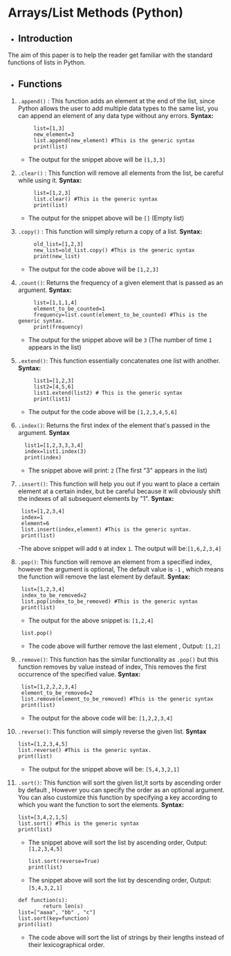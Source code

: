 # Arrays/List Methods (Python)

- ## Introduction
The aim of this paper is to help the reader get familiar with the standard functions of lists in Python.

- ## Functions

1. `.append()` : This function adds an element at the end of the list, since Python allows the user to add multiple data types to the same list, you can append an element of any data type without any errors. **Syntax:**

			list=[1,3]
			new_element=3
			list.append(new_element) #This is the generic syntax
			print(list)
	- The output for the snippet above will be `[1,3,3]`

2. `.clear()` : This function will remove all elements from the list, be careful while using it. **Syntax:**
	
			list=[1,2,3]
			list.clear() #This is the generic syntax
			print(list)
	- The output for the snippet above will be `[]` (Empty list)

3. `.copy()` : This function will simply return a copy of a list. **Syntax:**

			old_list=[1,2,3]
			new_list=old_list.copy() #This is the generic syntax
			print(new_list)
	- The output for the code above will be `[1,2,3]`

4. `.count()`: Returns the frequency of a given element that is passed as an argument. **Syntax:**

			list=[1,1,1,4]
			element_to_be_counted=1
			frequency=list.count(element_to_be_counted) #This is the generic syntax.
			print(frequency)
	- The output for the snippet above will be `3` (The number of time `1` appears in the list)

5. `.extend()`: This function essentially concatenates one list with another. **Syntax:**

			list1=[1,2,3]
			list2=[4,5,6]
			list1.extend(list2) # This is the generic syntax
			print(list1)
	- The output for the code above will be `[1,2,3,4,5,6]`
	
6. `.index()`: Returns the first index of the element that's passed in the argument. **Syntax**

		 list1=[1,2,3,3,3,4]
		 index=list1.index(3)
		 print(index)
	- The snippet above will print: `2` (The first  "3" appears in the list)

7. `.insert()`: This function will help you out if you want to place a certain element at a certain index, but be careful because it will obviously shift the indexes of all subsequent elements by "1". **Syntax:**

		list=[1,2,3,4]
		index=1
		element=6
		list.insert(index,element) #This is the generic syntax.
		print(list)
	-The above snippet will add `6` at index `1`. The output will be:`[1,6,2,3,4]`

8. `.pop()`: This function will remove an element from a specified index, however the argument is optional, The default value is `-1` , which means the function will remove the last element by default. **Syntax:**

		list=[1,2,3,4]
		index_to_be_removed=2
		list.pop(index_to_be_removed) #This is the generic syntax
		print(list)
	- The output for the above snippet is: `[1,2,4]`
	```` 
	 list.pop()
	````
	- The code above will further remove the last element , Output: `[1,2]`
9. `.remove()`: This function has the similar functionality as `.pop()` but this function removes by value instead of index, This removes the first occurrence of the specified value. **Syntax:**

		list=[1,2,2,2,3,4]
		element_to_be_removed=2
		list.remove(element_to_be_removed) #This is the generic syntax
		print(list)
	-  The output for the above code will be: `[1,2,2,3,4]`
10. `.reverse()`: This function will simply reverse the given list. **Syntax**

		list=[1,2,3,4,5]
		list.reverse() #This is the generic syntax.
		print(list)
	- The output for the snippet above will be: `[5,4,3,2,1]`
11. `.sort()`: This function will sort the given list,It sorts by ascending order by default , However you can specify the order as an optional argument. You can also customize this function by specifying a key according to which you want the function to sort the elements. **Syntax:**

		list=[3,4,2,1,5]
		list.sort() #This is the generic syntax
		print(list)
	- The snippet above will sort the list by ascending order, Output: `[1,2,3,4,5]`
		````
		list.sort(reverse=True)
		print(list)
		````
	- The snippet above will sort the list by descending order, Output: `[5,4,3,2,1]`
	````
	def function(s):
			return len(s)
	list=["aaaa", "bb" , "c"]
	list.sort(key=function)
	print(list)
	````
	- The code above will sort the list of strings by their lengths instead of their lexicographical order.
	
		


